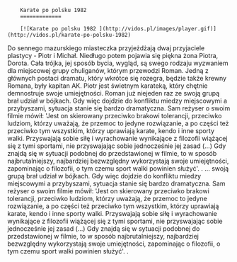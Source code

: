 
        Karate po polsku 1982 
        =============
        
        [![Karate po polsku 1982 ](http://vidos.pl/images/player.gif)](http://vidos.pl/karate-po-polsku-1982)
        
        
 Do sennego mazurskiego miasteczka przyjeżdżają dwaj przyjaciele plastycy - Piotr i Michał. Niedługo potem pojawia się piękna żona Piotra, Dorota. Cała trójka, jej sposób bycia, wygląd, są swego rodzaju wyzwaniem dla miejscowej grupy chuliganów, którym przewodzi Roman. Jedną z głównych postaci dramatu, który wkrótce się rozegra, będzie także krewny Romana, były kapitan AK. Piotr jest świetnym karateką, który chętnie demnostruje swoje umiejętności. Roman już niejeden raz ze swoją grupą brał udział w bójkach. Gdy więc dojdzie do konfliktu miedzy miejscowymi a przybyszami, sytuacja stanie się bardzo dramatyczna. Sam reżyser o swoim filmie mówił: 'Jest on skierowany przeciwko brakowi tolerancji, przeciwko ludziom, którzy uważają, że przemoc to jedyne rozwiązanie, a po części też przeciwko tym wszystkim, którzy uprawiają karate, kendo i inne sporty walki. Przyswajają sobie siłę i wyrachowanie wynikające z filozofii wiążącej się z tymi sportami, nie przyswajając sobie jednocześnie jej zasad (...) Gdy znajdą się w sytuacji podobnej do przedstawionej w filmie, to w sposób najbrutalniejszy, najbardziej bezwzględny wykorzystają swoje umiejętności, zapominając o filozofii, o tym czemu sport walki powinien służyć'. .   ... swoją grupą brał udział w bójkach. Gdy więc dojdzie do konfliktu miedzy miejscowymi a przybyszami, sytuacja stanie się bardzo dramatyczna. Sam reżyser o swoim filmie mówił: 'Jest on skierowany przeciwko brakowi tolerancji, przeciwko ludziom, którzy uważają, że przemoc to jedyne rozwiązanie, a po części też przeciwko tym wszystkim, którzy uprawiają karate, kendo i inne sporty walki. Przyswajają sobie siłę i wyrachowanie wynikające z filozofii wiążącej się z tymi sportami, nie przyswajając sobie jednocześnie jej zasad (...) Gdy znajdą się w sytuacji podobnej do przedstawionej w filmie, to w sposób najbrutalniejszy, najbardziej bezwzględny wykorzystają swoje umiejętności, zapominając o filozofii, o tym czemu sport walki powinien służyć'. .
    